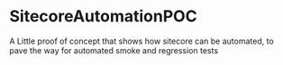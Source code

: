 # SitecoreAutomationPOC

A Little proof of concept that shows how sitecore can be automated, to pave the way for automated smoke and regression tests
